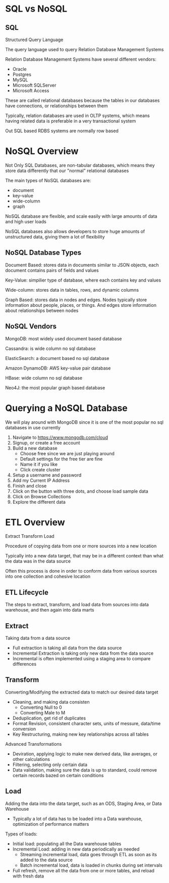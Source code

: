 # SQL vs NoSQL

## SQL

Structured Query Language

The query language used to query Relation Database Management Systems

Relation Database Management Systems have several different vendors:

- Oracle
- Postgres
- MySQL
- Microsoft SQLServer
- Microsoft Access

These are called relational databases because the tables in our databases have connections, or relationships between them

Typically, relation databases are used in OLTP systems, which means having related data is preferable in a very transactional system

Out SQL based RDBS systems are normally row based

# NoSQL Overview

Not Only SQL Databases, are non-tabular databases, which means they store data differently that our "normal" relational databases

The main types of NoSQL databases are:

- document
- key-value
- wide-column
- graph

NoSQL database are flexible, and scale easily with large amounts of data and high user loads

NoSQL databases also allows developers to store huge amounts of unstructured data, giving them a lot of flexibility

## NoSQL Database Types

Document Based: stores data in documents similar to JSON objects, each document contains pairs of fields and values

Key-Value: simpilier type of database, where each contains key and values

Wide-column: stores data in tables, rows, and dynamic columns

Graph Based: stores data in nodes and edges. Nodes typically store information about people, places, or things. And edges store information about relationships between nodes

## NoSQL Vendors

MongoDB: most widely used document based database

Cassandra: is wide column no sql database

ElasticSearch: a document based no sql database

Amazon DynamoDB: AWS key-value pair database

HBase: wide column no sql database

Neo4J: the most popular graph based database

# Querying a NoSQL Database

We will play around with MongoDB since it is one of the most popular no sql databases in use currently

1. Navigate to https://www.mongodb.com/cloud
2. Signup, or create a free account
3. Build a new database
    - Choose free since we are just playing around
    - Default settings for the free tier are fine
    - Name it if you like
    - Click create cluster
4. Setup a username and password
5. Add my Current IP Address
6. Finish and close
7. Click on the button with three dots, and choose load sample data
8. Click on Browse Collections
9. Explore the different data

# ETL Overview

Extract Transform Load

Procedure of copying data from one or more sources into a new location

Typically into a new data target, that may be in a different context than what the data was in the data source

Often this process is done in order to conform data from various sources into one collection and cohesive location

## ETL Lifecycle

The steps to extract, transform, and load data from sources into data warehouse, and then again into data marts

## Extract

Taking data from a data source
- Full extraction is taking all data from the data source
- Incremental Extraction is taking only new data from the data source
- Incremental is often implemented using a staging area to compare differences

## Transform

Converting/Modifying the extracted data to match our desired data target

- Cleaning, and making data consisten
    - Converting Null to 0
    - Converting Male to M
- Deduplication, get rid of duplicates
- Format Revision, consistent character sets, units of messure, data/time conversion
- Key Restructuring, making new key relationships across all tables

Advanced Transformations
- Deviration, applying logic to make new derived data, like averages, or other calculations
- Filtering, selecting only certain data
- Data validation, making sure the data is up to standard, could remove certain records bazed on certain conditions

## Load

Adding the data into the data target, such as an ODS, Staging Area, or Data Warehouse

- Typically a lot of data has to be loaded into a Data warehouse, optimization of performance matters

Types of loads:
- Initial load: populating all the Data warehouse tables
- Incremental Load: adding in new data periodically as needed
    - Streaming incremental load, data goes through ETL as soon as its added to the data source
    - Batch incremental load, data is loaded in chunks during set intervals
- Full refresh, remove all the data from one or more tables, and reload with fresh data